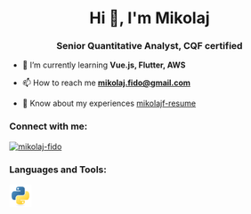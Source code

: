 <h1 align="center">Hi 👋, I'm Mikolaj</h1>
<h3 align="center">Senior Quantitative Analyst, CQF certified</h3>

- 🌱 I’m currently learning **Vue.js, Flutter, AWS**

- 📫 How to reach me **mikolaj.fido@gmail.com**

- 📄 Know about my experiences [mikolajf-resume](https://bit.ly/mikolajf-resume)

<h3 align="left">Connect with me:</h3>
<p align="left">
<a href="https://linkedin.com/in/mikolaj-fido" target="blank"><img align="center" src="https://raw.githubusercontent.com/rahuldkjain/github-profile-readme-generator/master/src/images/icons/Social/linked-in-alt.svg" alt="mikolaj-fido" height="30" width="40" /></a>
</p>

<h3 align="left">Languages and Tools:</h3>
<p align="left"> <a href="https://www.python.org" target="_blank" rel="noreferrer"> <img src="https://raw.githubusercontent.com/devicons/devicon/master/icons/python/python-original.svg" alt="python" width="40" height="40"/> </a> </p>

